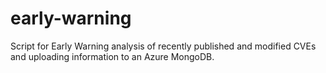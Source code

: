 # early-warning
Script for Early Warning analysis of recently published and modified CVEs and uploading information to an Azure MongoDB.
